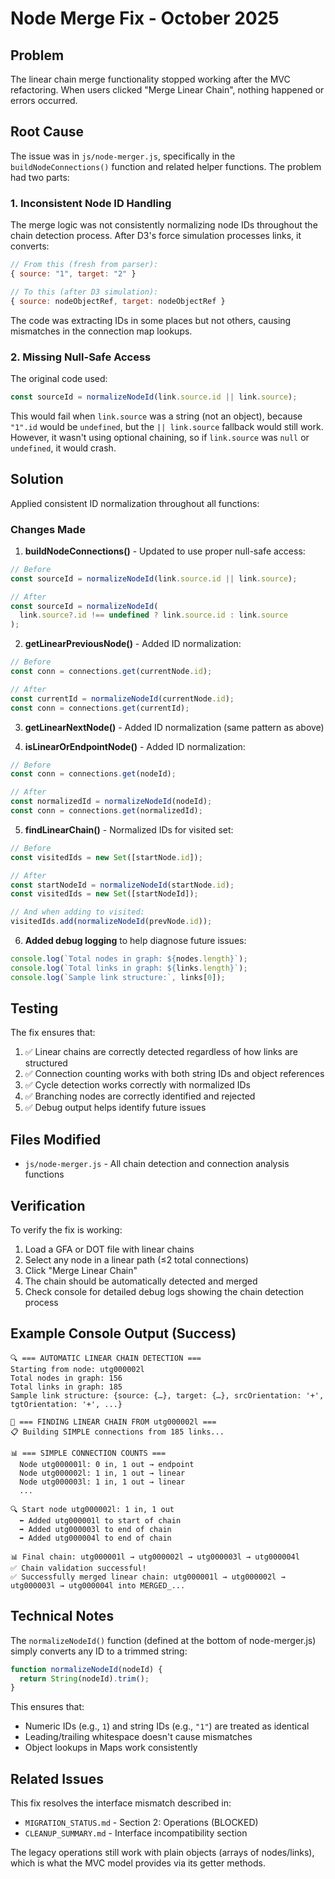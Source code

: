 # Node Merge Fix - October 2025

## Problem

The linear chain merge functionality stopped working after the MVC refactoring. When users clicked "Merge Linear Chain", nothing happened or errors occurred.

## Root Cause

The issue was in `js/node-merger.js`, specifically in the `buildNodeConnections()` function and related helper functions. The problem had two parts:

### 1. Inconsistent Node ID Handling

The merge logic was not consistently normalizing node IDs throughout the chain detection process. After D3's force simulation processes links, it converts:

```javascript
// From this (fresh from parser):
{ source: "1", target: "2" }

// To this (after D3 simulation):
{ source: nodeObjectRef, target: nodeObjectRef }
```

The code was extracting IDs in some places but not others, causing mismatches in the connection map lookups.

### 2. Missing Null-Safe Access

The original code used:
```javascript
const sourceId = normalizeNodeId(link.source.id || link.source);
```

This would fail when `link.source` was a string (not an object), because `"1".id` would be `undefined`, but the `|| link.source` fallback would still work. However, it wasn't using optional chaining, so if `link.source` was `null` or `undefined`, it would crash.

## Solution

Applied consistent ID normalization throughout all functions:

### Changes Made

1. **buildNodeConnections()** - Updated to use proper null-safe access:
```javascript
// Before
const sourceId = normalizeNodeId(link.source.id || link.source);

// After
const sourceId = normalizeNodeId(
  link.source?.id !== undefined ? link.source.id : link.source
);
```

2. **getLinearPreviousNode()** - Added ID normalization:
```javascript
// Before
const conn = connections.get(currentNode.id);

// After
const currentId = normalizeNodeId(currentNode.id);
const conn = connections.get(currentId);
```

3. **getLinearNextNode()** - Added ID normalization (same pattern as above)

4. **isLinearOrEndpointNode()** - Added ID normalization:
```javascript
// Before
const conn = connections.get(nodeId);

// After
const normalizedId = normalizeNodeId(nodeId);
const conn = connections.get(normalizedId);
```

5. **findLinearChain()** - Normalized IDs for visited set:
```javascript
// Before
const visitedIds = new Set([startNode.id]);

// After
const startNodeId = normalizeNodeId(startNode.id);
const visitedIds = new Set([startNodeId]);

// And when adding to visited:
visitedIds.add(normalizeNodeId(prevNode.id));
```

6. **Added debug logging** to help diagnose future issues:
```javascript
console.log(`Total nodes in graph: ${nodes.length}`);
console.log(`Total links in graph: ${links.length}`);
console.log(`Sample link structure:`, links[0]);
```

## Testing

The fix ensures that:

1. ✅ Linear chains are correctly detected regardless of how links are structured
2. ✅ Connection counting works with both string IDs and object references
3. ✅ Cycle detection works correctly with normalized IDs
4. ✅ Branching nodes are correctly identified and rejected
5. ✅ Debug output helps identify future issues

## Files Modified

- `js/node-merger.js` - All chain detection and connection analysis functions

## Verification

To verify the fix is working:

1. Load a GFA or DOT file with linear chains
2. Select any node in a linear path (≤2 total connections)
3. Click "Merge Linear Chain"
4. The chain should be automatically detected and merged
5. Check console for detailed debug logs showing the chain detection process

## Example Console Output (Success)

```
🔍 === AUTOMATIC LINEAR CHAIN DETECTION ===
Starting from node: utg000002l
Total nodes in graph: 156
Total links in graph: 185
Sample link structure: {source: {…}, target: {…}, srcOrientation: '+', tgtOrientation: '+', ...}

🔗 === FINDING LINEAR CHAIN FROM utg000002l ===
📋 Building SIMPLE connections from 185 links...

📊 === SIMPLE CONNECTION COUNTS ===
  Node utg000001l: 0 in, 1 out → endpoint
  Node utg000002l: 1 in, 1 out → linear
  Node utg000003l: 1 in, 1 out → linear
  ...

🔍 Start node utg000002l: 1 in, 1 out
  ⬅️ Added utg000001l to start of chain
  ➡️ Added utg000003l to end of chain
  ➡️ Added utg000004l to end of chain

📊 Final chain: utg000001l → utg000002l → utg000003l → utg000004l
✅ Chain validation successful!
✅ Successfully merged linear chain: utg000001l → utg000002l → utg000003l → utg000004l into MERGED_...
```

## Technical Notes

The `normalizeNodeId()` function (defined at the bottom of node-merger.js) simply converts any ID to a trimmed string:

```javascript
function normalizeNodeId(nodeId) {
  return String(nodeId).trim();
}
```

This ensures that:
- Numeric IDs (e.g., `1`) and string IDs (e.g., `"1"`) are treated as identical
- Leading/trailing whitespace doesn't cause mismatches
- Object lookups in Maps work consistently

## Related Issues

This fix resolves the interface mismatch described in:
- `MIGRATION_STATUS.md` - Section 2: Operations (BLOCKED)
- `CLEANUP_SUMMARY.md` - Interface incompatibility section

The legacy operations still work with plain objects (arrays of nodes/links), which is what the MVC model provides via its getter methods.
